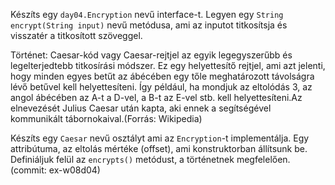 Készíts egy `day04.Encryption` nevű interface-t. Legyen egy `String encrypt(String input)` nevű metódusa, ami az inputot titkosítsja és visszatér a titkosított szöveggel.  

Történet:  Caesar-kód vagy Caesar-rejtjel az egyik legegyszerűbb és legelterjedtebb titkosírási módszer. Ez egy helyettesítő rejtjel, ami azt jelenti, hogy minden egyes betűt az ábécében egy tőle meghatározott távolságra lévő betűvel kell helyettesíteni. Így például, ha mondjuk az eltolódás 3, az angol ábécében az A-t a D-vel, a B-t az E-vel stb. kell helyettesíteni.Az elnevezését Julius Caesar után kapta, aki ennek a segítségével kommunikált tábornokaival.(Forrás: Wikipedia)  

Készíts egy `Caesar` nevű osztályt ami az `Encryption`-t implementálja. Egy attribútuma, az eltolás mértéke (offset), ami konstruktorban állítsunk be. Definiáljuk felül az `encrypts()` metódust, a történetnek megfelelően. (commit: ex-w08d04)